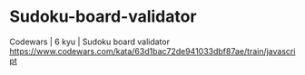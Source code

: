 # Sudoku-board-validator
Codewars | 6 kyu | Sudoku board validator
https://www.codewars.com/kata/63d1bac72de941033dbf87ae/train/javascript

